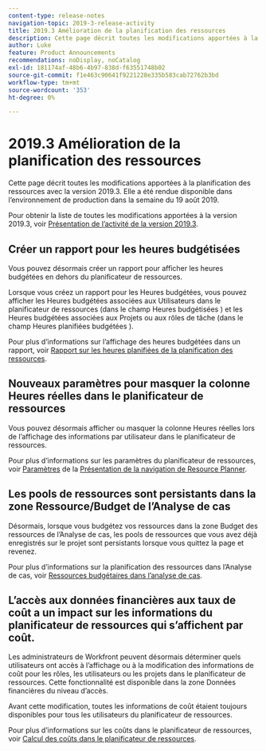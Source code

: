 ```yaml
---
content-type: release-notes
navigation-topic: 2019-3-release-activity
title: 2019.3 Amélioration de la planification des ressources
description: Cette page décrit toutes les modifications apportées à la planification des ressources avec la version 2019.3. Elle a été rendue disponible dans l’environnement de production dans la semaine du 19 août 2019.
author: Luke
feature: Product Announcements
recommendations: noDisplay, noCatalog
exl-id: 181174af-48b6-4b97-838d-f63551748b02
source-git-commit: f1e463c90641f9221228e335b583cab72762b3bd
workflow-type: tm+mt
source-wordcount: '353'
ht-degree: 0%

---
```


# 2019.3 Amélioration de la planification des ressources

Cette page décrit toutes les modifications apportées à la planification des ressources avec la version 2019.3. Elle a été rendue disponible dans l’environnement de production dans la semaine du 19 août 2019.

Pour obtenir la liste de toutes les modifications apportées à la version 2019.3, voir [Présentation de l’activité de la version 2019.3](../../../../product-announcements/product-releases/quarterly-release-archive/2019.3-release-activity/2019-3-release-activity-overview.md).

## Créer un rapport pour les heures budgétisées

Vous pouvez désormais créer un rapport pour afficher les heures budgétées en dehors du planificateur de ressources.

Lorsque vous créez un rapport pour les Heures budgétées, vous pouvez afficher les Heures budgétées associées aux Utilisateurs dans le planificateur de ressources (dans le champ Heures budgétisées ) et les Heures budgétées associées aux Projets ou aux rôles de tâche (dans le champ Heures planifiées budgétées ).

Pour plus d’informations sur l’affichage des heures budgétées dans un rapport, voir [Rapport sur les heures planifiées de la planification des ressources](../../../../resource-mgmt/resource-planning/report-on-budgeted-hours.md).

## Nouveaux paramètres pour masquer la colonne Heures réelles dans le planificateur de ressources

Vous pouvez désormais afficher ou masquer la colonne Heures réelles lors de l’affichage des informations par utilisateur dans le planificateur de ressources.

Pour plus d’informations sur les paramètres du planificateur de ressources, voir [Paramètres](../../../../resource-mgmt/resource-planning/resource-planner-navigation.md#settings) de la [Présentation de la navigation de Resource Planner](../../../../resource-mgmt/resource-planning/resource-planner-navigation.md).

## Les pools de ressources sont persistants dans la zone Ressource/Budget de l’Analyse de cas

Désormais, lorsque vous budgétez vos ressources dans la zone Budget des ressources de l’Analyse de cas, les pools de ressources que vous avez déjà enregistrés sur le projet sont persistants lorsque vous quittez la page et revenez.

Pour plus d’informations sur la planification des ressources dans l’Analyse de cas, voir [Ressources budgétaires dans l’analyse de cas](../../../../manage-work/projects/define-a-business-case/budget-resources-in-business-case.md).

## L’accès aux données financières aux taux de coût a un impact sur les informations du planificateur de ressources qui s’affichent par coût.

Les administrateurs de Workfront peuvent désormais déterminer quels utilisateurs ont accès à l’affichage ou à la modification des informations de coût pour les rôles, les utilisateurs ou les projets dans le planificateur de ressources. Cette fonctionnalité est disponible dans la zone Données financières du niveau d’accès.

Avant cette modification, toutes les informations de coût étaient toujours disponibles pour tous les utilisateurs du planificateur de ressources.

Pour plus d’informations sur les coûts dans le planificateur de ressources, voir [Calcul des coûts dans le planificateur de ressources](../../../../resource-mgmt/resource-planning/calculate-costs-resource-planner.md).

